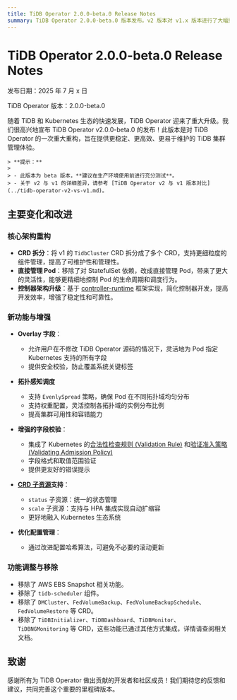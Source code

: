 ```yaml
---
title: TiDB Operator 2.0.0-beta.0 Release Notes
summary: TiDB Operator 2.0.0-beta.0 版本发布。v2 版本对 v1.x 版本进行了大幅重构，主要改动包括将 `TidbCluster` 拆分为多个 CRD、移除对 StatefulSet 的依赖，并引入 Overlay 功能以实现更灵活的自定义配置。
---
```


# TiDB Operator 2.0.0-beta.0 Release Notes

发布日期：2025 年 7 月 x 日

TiDB Operator 版本：2.0.0-beta.0

随着 TiDB 和 Kubernetes 生态的快速发展，TiDB Operator 迎来了重大升级。我们很高兴地宣布 TiDB Operator v2.0.0-beta.0 的发布！此版本是对 TiDB Operator 的一次重大重构，旨在提供更稳定、更高效、更易于维护的 TiDB 集群管理体验。

    > **提示：**
    >
    > - 此版本为 beta 版本，**建议在生产环境使用前进行充分测试**。
    > - 关于 v2 与 v1 的详细差异，请参考 [TiDB Operator v2 与 v1 版本对比](../tidb-operator-v2-vs-v1.md)。

## 主要变化和改进

### 核心架构重构

- **CRD 拆分**：将 v1 的 `TidbCluster` CRD 拆分成了多个 CRD，支持更细粒度的组件管理，提高了可维护性和管理性。
- **直接管理 Pod**：移除了对 StatefulSet 依赖，改成直接管理 Pod，带来了更大的灵活性，能够更精细地控制 Pod 的生命周期和调度行为。
- **控制器架构升级**：基于 [controller-runtime](https://github.com/kubernetes-sigs/controller-runtime) 框架实现，简化控制器开发，提高开发效率，增强了稳定性和可靠性。

### 新功能与增强

- **Overlay 字段**：
    - 允许用户在不修改 TiDB Operator 源码的情况下，灵活地为 Pod 指定 Kubernetes 支持的所有字段
    - 提供安全校验，防止覆盖系统关键标签

- **拓扑感知调度**
    - 支持 `EvenlySpread` 策略，确保 Pod 在不同拓扑域均匀分布
    - 支持权重配置，灵活控制各拓扑域的实例分布比例
    - 提高集群可用性和容错能力

- **增强的字段校验**：
    - 集成了 Kubernetes 的[合法性检查规则 (Validation Rule)](https://kubernetes.io/zh-cn/docs/tasks/extend-kubernetes/custom-resources/custom-resource-definitions/#validation-rules) 和[验证准入策略 (Validating Admission Policy)](https://kubernetes.io/zh-cn/docs/reference/access-authn-authz/validating-admission-policy/)
    - 字段格式和取值范围验证
    - 提供更友好的错误提示

- **[CRD 子资源](https://kubernetes.io/zh-cn/docs/tasks/extend-kubernetes/custom-resources/custom-resource-definitions/#subresources)支持**：
    - `status` 子资源：统一的状态管理
    - `scale` 子资源：支持与 HPA 集成实现自动扩缩容
    - 更好地融入 Kubernetes 生态系统

- **优化配置管理**：
    - 通过改进配置哈希算法，可避免不必要的滚动更新

### 功能调整与移除

- 移除了 AWS EBS Snapshot 相关功能。
- 移除了 `tidb-scheduler` 组件。
- 移除了 `DMCluster`、`FedVolumeBackup`、`FedVolumeBackupSchedule`、`FedVolumeRestore` 等 CRD。
- 移除了 `TiDBInitializer`、`TiDBDashboard`、`TiDBMonitor`、`TiDBNGMonitoring` 等 CRD，这些功能已通过其他方式集成，详情请查阅相关文档。

## 致谢

感谢所有为 TiDB Operator 做出贡献的开发者和社区成员！我们期待您的反馈和建议，共同完善这个重要的里程碑版本。
